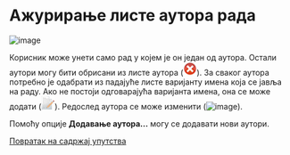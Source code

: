 # Ажурирање листе аутора рада
 
![image](https://user-images.githubusercontent.com/29538544/150674206-e226b497-816f-473c-a419-f442c9f0a984.png)
 
Корисник може унети само рад у којем је он један од аутора. Остали аутори могу бити обрисани из листе аутора (![image](../../images/delete24.png)). За сваког аутора потребно је одабрати из падајуће листе варијанту имена која се јавља на раду. Ако не постоји одговарајућа варијанта имена, она се може додати (![image](../../images/edit24.png)). Редослед аутора се може изменити (![image](https://user-images.githubusercontent.com/29538544/148372227-83e7e119-ee1f-49c7-9209-762993428cbe.png)).

Помоћу опције **Додавање аутора...** могу се додавати нови аутори.

[Повратак на садржај упутства](../../uputstvo.md#садржај)
